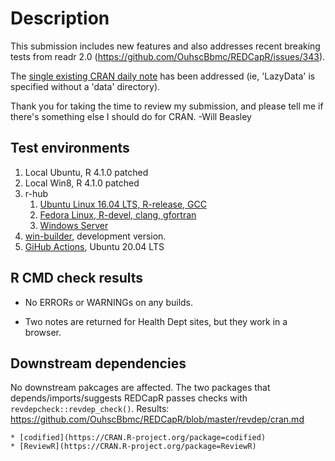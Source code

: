 Description
===============================================

This submission includes new features and also addresses recent breaking tests from readr 2.0 (<https://github.com/OuhscBbmc/REDCapR/issues/343>).

The [single existing CRAN daily note](https://cran.rstudio.com/web/checks/check_results_REDCapR.html) has been addressed (ie, 'LazyData' is specified without a 'data' directory).

Thank you for taking the time to review my submission, and please tell me if there's something else I should do for CRAN.  -Will Beasley

Test environments
-----------------------------------------------

1. Local Ubuntu, R 4.1.0 patched
1. Local Win8, R 4.1.0 patched
1. r-hub
    1. [Ubuntu Linux 16.04 LTS, R-release, GCC](https://builder.r-hub.io/status/REDCapR_0.10.2.9006.tar.gz-71151f2f04454bc18c16430e5d62610b)
    1. [Fedora Linux, R-devel, clang, gfortran](https://builder.r-hub.io/status/REDCapR_0.10.2.9006.tar.gz-2f619028b765442f9dc1c34373443d2a)
    1. [Windows Server](https://builder.r-hub.io/status/REDCapR_0.10.2.9006.tar.gz-80133501925a411da4c3cf3be8205e29)
1. [win-builder](https://win-builder.r-project.org/xYyWrC1uFjXH), development version.
1. [GiHub Actions](https://github.com/OuhscBbmc/REDCapR/actions), Ubuntu 20.04 LTS

R CMD check results
-----------------------------------------------

* No ERRORs or WARNINGs on any builds.

* Two notes are returned for Health Dept sites, but they work in a browser.

Downstream dependencies
-----------------------------------------------

No downstream pakcages are affected.  The two packages that depends/imports/suggests REDCapR passes checks with `revdepcheck::revdep_check()`.  Results: https://github.com/OuhscBbmc/REDCapR/blob/master/revdep/cran.md
  
    * [codified](https://CRAN.R-project.org/package=codified)
    * [ReviewR](https://CRAN.R-project.org/package=ReviewR)
